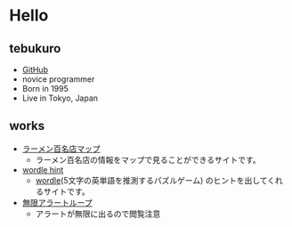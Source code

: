 # Hello

## tebukuro

- <a href="https://github.com/tebukurokun" target="_blank">
    <i class="fab fa-github"></i> GitHub
  </a>
- novice programmer
- Born in 1995
- Live in Tokyo, Japan


## works

- [ラーメン百名店マップ](https://hyakumeiten-map.vercel.app/)
  - ラーメン百名店の情報をマップで見ることができるサイトです。
- [wordle hint](https://wordle-hint.netlify.app/)
  - [wordle](https://www.nytimes.com/games/wordle/index.html)(5文字の英単語を推測するパズルゲーム) のヒントを出してくれるサイトです。
- [無限アラートループ](https://tebukurokun.github.io/alert-loop/)
  - アラートが無限に出るので閲覧注意


<script src="https://kit.fontawesome.com/a82372e3b5.js" crossorigin="anonymous"></script>
